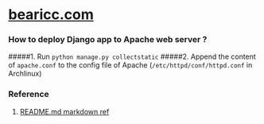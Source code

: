 # [bearicc.com](http://www.bearicc.com)

### How to deploy Django app to Apache web server ?
#####1. Run `python manage.py collectstatic`
#####2. Append the content of `apache.conf` to the config file of Apache (`/etc/httpd/conf/httpd.conf` in Archlinux)

### Reference
1. [README.md markdown ref](https://github.com/adam-p/markdown-here/wiki/Markdown-Cheatsheet)
